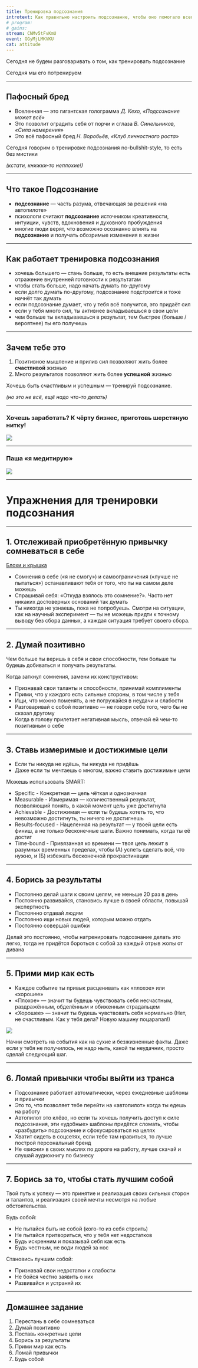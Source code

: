 ```yaml
---
title: Тренировка подсознания
introtext: Как правильно настроить подсознание, чтобы оно помогало всегда и в любых ситуациях
# program:
# gains:
stream: CNMv5tFvKmU
event: GGyMjLMKVKU
cat: attitude
---
```


Сегодня не будем разговаривать о том, как тренировать подсознание

Сегодня мы его потренируем

----

## Пафосный бред

- Вселенная — это гигантская голограмма _Д. Кехо, «Подсознание может всё»_
- Это позволит оградить себя от порчи и сглаза _В. Синельников, «Сила намерения»_
- Это всё пафосный бред _Н. Воробьёв, «Клуб личностного роста»_

Сегодня говорим о тренировке подсознания no-bullshit-style, то есть без мистики

_(кстати, книжки-то неплохие!)_

----

## Что такое Подсознание

- **подсознание** — часть разума, отвечающая за решения «на автопилоте»
- психологи считают **подсознание** источником креативности, интуиции, чувств, вдохновения и духовного пробуждения
- многие люди верят, что возможно осознанно влиять на **подсознание** и получать обозримые изменения в жизни

----

## Как работает тренировка подсознания

- хочешь большего — стань больше, то есть внешние результаты есть отражение внутренней готовности к результатам
- чтобы стать больше, надо начать думать по-другому
- если долго думать по-другому, подсознание подстроится и тоже начнёт так думать
- если подсознание думает, что у тебя всё получится, это придаёт сил
- если у тебя много сил, ты активнее вкладываешься в свои цели
- чем больше ты вкладываешься в результат, тем быстрее (больше / вероятнее) ты его получишь

----

## Зачем тебе это

1. Позитивное мышление и прилив сил позволяют жить более **счастливой** жизнью
2. Много результатов позволяют жить более **успешной** жизнью

Хочешь быть счастливым и успешным — тренируй подсознание.

_(но это не всё, ещё надо что-то делать)_

----

### Хочешь заработать? К чёрту бизнес, приготовь шерстяную нитку!

![](/images/episode/2016-09-07-subconscious/nitka.jpg)

----

### Паша «я медитирую»

![](/images/episode/2016-09-07-subconscious/pasha.jpg)

----

# Упражнения для тренировки подсознания

----

## 1. Отслеживай приобретённую привычку сомневаться в себе

[Блохи и крышка](https://www.youtube.com/embed/deSw4CAU-lY)

- Сомнения в себе («я не смогу») и самоограничения («лучше не пытаться») останавливают тебя от того, что ты на самом деле можешь
- Спрашивай себя: «Откуда взялось это сомнение?». Часто нет никаких достоверных оснований так думать
- Ты никогда не узнаешь, пока не попробуешь. Смотри на ситуации, как на научный эксперимент — ты не можешь придти к точному выводу без сбора данных, а каждая ситуация требует своего сбора.

----

## 2. Думай позитивно

Чем больше ты веришь в себя и свои способности, тем больше ты будешь добиваться и получать результаты.

Когда заткнул сомнения, замени их конструктивом:

- Признавай свои таланты и способности, принимай комплименты
- Прими, что у каждого есть сильные стороны, в том числе у тебя
- Ищи, что можно поменять, а не погружайся в неудачи и слабости
- Разговаривай с собой позитивно — не говори себе того, чего бы не сказал другому
- Когда в голову прилетает негативная мысль, отвечай ей чем-то позитивным о себе

----

## 3. Ставь измеримые и достижимые цели

- Если ты никуда не идёшь, ты никуда не придёшь
- Даже если ты мечтаешь о многом, важно ставить достижимые цели

Можешь использовать SMART:

- Specific - Конкретная — цель чёткая и однозначная
- Measurable - Измеримая — количественный результат, позволяющий понять, в какой момент цель уже достигнута
- Achievable - Достижимая — если ты будешь хотеть то, что невозможно достигнуть, ты ничего не достигнешь
- Results-focused - Нацеленная на результат — у твоей цели есть финиш, а не только бесконечные шаги. Важно понимать, когда ты её достиг
- Time-bound - Привязанная ко времени — твоя цель лежит в разумных временных пределах, чтобы (А) успеть сделать всё, что нужно, и (Б) избежать бесконечной прокрастинации

----

## 4. Борись за результаты

- Постоянно делай шаги к своим целям, не меньше 20 раз в день
- Постоянно развивайся, становись лучше в своей области, повышай экспертность
- Постоянно отдавай людям
- Постоянно ищи новых людей, которым можно отдать
- Постоянно совершай ошибки

Делай это постоянно, чтобы натренировать подсознание делать это легко, тогда не придётся бороться с собой за каждый отрыв жопы от дивана

----

## 5. Прими мир как есть

- Каждое событие ты привык расценивать как «плохое» или «хорошее»
- «Плохое» — значит ты будешь чувствовать себя несчастным, раздражённым, обделённым и обиженным страдальцем
- «Хорошее» — значит ты будешь чувствовать себя нормально (Нет, не счастливым. Как у тебя дела? Новую машину поцарапал!)

![](/images/episode/2016-09-07-subconscious/fedor.jpg)

Начни смотреть на события как на сухие и безжизненные факты. Даже если у тебя не получилось, не надо ныть, какой ты неудачник, просто сделай следующий шаг.

----

## 6. Ломай привычки чтобы выйти из транса

- Подсознание работает автоматически, через ежедневные шаблоны и привычки
- Это то, что позволяет тебе перейти на «автопилот» когда ты едешь на работу
- Автопилот это клёво, но если ты хочешь получить доступ к силе подсознания, эти «удобные» шаблоны придётся сломать, чтобы «разбудить» подсознание и сфокусироваться на целях
- Хватит сидеть в соцсетях, если тебе там нравиться, то лучше построй персональный бренд
- Не «висни» в своих мыслях по дороге на работу, лучше скачай и слушай аудиокнигу по бизнесу

----

## 7. Борись за то, чтобы стать лучшим собой

Твой путь к успеху — это принятие и реализация своих сильных сторон и талантов, и реализация своей мечты несмотря на любые обстоятельства.

Будь собой:

- Не пытайся быть не собой (кого-то из себя строить)
- Не пытайся притвориться, что у тебя нет недостатков
- Будь искренним и показывай себя как есть
- Будь честным, не води людей за нос

Становись лучшим собой:

- Признавай свои недостатки и слабости
- Не бойся честно заявить о них
- Развивайся и устраняй их

----

## Домашнее задание

1. Перестань в себе сомневаться
2. Думай позитивно
3. Поставь конкретные цели
4. Борись за результаты
5. Прими мир как есть
6. Ломай привычки
7. Будь собой
